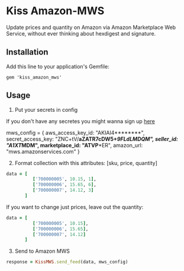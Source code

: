 # Kiss Amazon-MWS

Update prices and quantity on Amazon via Amazon Marketplace Web Service, without ever thinking about hexdigest and signature.

## Installation

Add this line to your application's Gemfile:

    gem 'kiss_amazon_mws'

## Usage

1. Put your secrets in config

If you don't have any secretes you might wanna sign up [here](https://developer.amazonservices.com/)

mws_config = {
  aws_access_key_id: "AKIAI4********",
  secret_access_key: "ZNC+tV/****aZATR7cDW5+*********9FLdLMDQM",
  seller_id:         "A1XT*******MDM",
  marketplace_id:    "ATVP*******ER",
  amazon_url:        "mws.amazonservices.com"
}

2. Format collection with this attributes: [sku, price, quantity]

```ruby
data = [
          ['700000005', 10.15, 1],
          ['700000006', 15.65, 6],
          ['700000007', 14.12, 3]
       ]
```

If you want to change just prices, leave out the quantity:

```ruby
data = [
          ['700000005', 10.15],
          ['700000006', 15.65],
          ['700000007', 14.12]
       ]
```

3. Send to Amazon MWS

```ruby
response = KissMWS.send_feed(data, mws_config)
```
